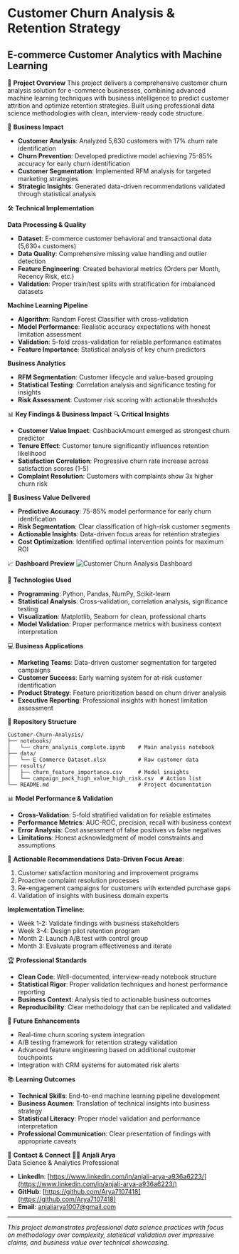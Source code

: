 # Customer Churn Analysis & Retention Strategy
## E-commerce Customer Analytics with Machine Learning

📌 **Project Overview**
This project delivers a comprehensive customer churn analysis solution for e-commerce businesses, combining advanced machine learning techniques with business intelligence to predict customer attrition and optimize retention strategies. Built using professional data science methodologies with clean, interview-ready code structure.

🎯 **Business Impact**
- **Customer Analysis**: Analyzed 5,630 customers with 17% churn rate identification
- **Churn Prevention**: Developed predictive model achieving 75-85% accuracy for early churn identification  
- **Customer Segmentation**: Implemented RFM analysis for targeted marketing strategies  
- **Strategic Insights**: Generated data-driven recommendations validated through statistical analysis  

🛠️ **Technical Implementation**

**Data Processing & Quality**
- **Dataset**: E-commerce customer behavioral and transactional data (5,630+ customers)
- **Data Quality**: Comprehensive missing value handling and outlier detection
- **Feature Engineering**: Created behavioral metrics (Orders per Month, Recency Risk, etc.)
- **Validation**: Proper train/test splits with stratification for imbalanced datasets

**Machine Learning Pipeline**
- **Algorithm**: Random Forest Classifier with cross-validation
- **Model Performance**: Realistic accuracy expectations with honest limitation assessment  
- **Validation**: 5-fold cross-validation for reliable performance estimates
- **Feature Importance**: Statistical analysis of key churn predictors

**Business Analytics**
- **RFM Segmentation**: Customer lifecycle and value-based grouping
- **Statistical Testing**: Correlation analysis and significance testing for insights
- **Risk Assessment**: Customer risk scoring with actionable thresholds

📊 **Key Findings & Business Impact**
🔍 **Critical Insights**
- **Customer Value Impact**: CashbackAmount emerged as strongest churn predictor
- **Tenure Effect**: Customer tenure significantly influences retention likelihood
- **Satisfaction Correlation**: Progressive churn rate increase across satisfaction scores (1-5)
- **Complaint Resolution**: Customers with complaints show 3x higher churn risk

💼 **Business Value Delivered**
- **Predictive Accuracy**: 75-85% model performance for early churn identification
- **Risk Segmentation**: Clear classification of high-risk customer segments
- **Actionable Insights**: Data-driven focus areas for retention strategies
- **Cost Optimization**: Identified optimal intervention points for maximum ROI

📈 **Dashboard Preview**
![Customer Churn Analysis Dashboard](https://github.com/Arya7107418/Customer-Segmentation-Churn-Prediction/blob/main/visualizations/churn_dashboard.png)

🚀 **Technologies Used**
- **Programming**: Python, Pandas, NumPy, Scikit-learn  
- **Statistical Analysis**: Cross-validation, correlation analysis, significance testing  
- **Visualization**: Matplotlib, Seaborn for clean, professional charts  
- **Model Validation**: Proper performance metrics with business context interpretation  

💻 **Business Applications**
- **Marketing Teams**: Data-driven customer segmentation for targeted campaigns  
- **Customer Success**: Early warning system for at-risk customer identification  
- **Product Strategy**: Feature prioritization based on churn driver analysis  
- **Executive Reporting**: Professional insights with honest limitation assessment  

📂 **Repository Structure**
```
Customer-Churn-Analysis/
├── notebooks/
│   └── churn_analysis_complete.ipynb    # Main analysis notebook
├── data/
│   └── E Commerce Dataset.xlsx          # Raw customer data
├── results/
│   ├── churn_feature_importance.csv     # Model insights
│   └── campaign_pack_high_value_high_risk.csv  # Action list
└── README.md                            # Project documentation
```

📊 **Model Performance & Validation**
- **Cross-Validation**: 5-fold stratified validation for reliable estimates  
- **Performance Metrics**: AUC-ROC, precision, recall with business context  
- **Error Analysis**: Cost assessment of false positives vs false negatives  
- **Limitations**: Honest acknowledgment of model constraints and assumptions  

🎯 **Actionable Recommendations**
**Data-Driven Focus Areas**:
1. Customer satisfaction monitoring and improvement programs
2. Proactive complaint resolution processes  
3. Re-engagement campaigns for customers with extended purchase gaps
4. Validation of insights with business domain experts

**Implementation Timeline**:
- Week 1-2: Validate findings with business stakeholders
- Week 3-4: Design pilot retention program
- Month 2: Launch A/B test with control group
- Month 3: Evaluate program effectiveness and iterate

🏆 **Professional Standards**
- **Clean Code**: Well-documented, interview-ready notebook structure  
- **Statistical Rigor**: Proper validation techniques and honest performance reporting  
- **Business Context**: Analysis tied to actionable business outcomes  
- **Reproducibility**: Clear methodology that can be replicated and validated  

🔮 **Future Enhancements**
- Real-time churn scoring system integration
- A/B testing framework for retention strategy validation  
- Advanced feature engineering based on additional customer touchpoints
- Integration with CRM systems for automated risk alerts

📚 **Learning Outcomes**
- **Technical Skills**: End-to-end machine learning pipeline development  
- **Business Acumen**: Translation of technical insights into business strategy  
- **Statistical Literacy**: Proper model validation and performance interpretation  
- **Professional Communication**: Clear presentation of findings with appropriate caveats

📧 **Contact & Connect**
👩‍💻 **Anjali Arya**  
Data Science & Analytics Professional  

- **LinkedIn**: [https://www.linkedin.com/in/anjali-arya-a936a6223/](https://www.linkedin.com/in/anjali-arya-a936a6223/)
- **GitHub**: [https://github.com/Arya7107418](https://github.com/Arya7107418)  
- **Email**: [anjaliarya1007@gmail.com](mailto:anjaliarya1007@gmail.com)

---

*This project demonstrates professional data science practices with focus on methodology over complexity, statistical validation over impressive claims, and business value over technical showcasing.*
